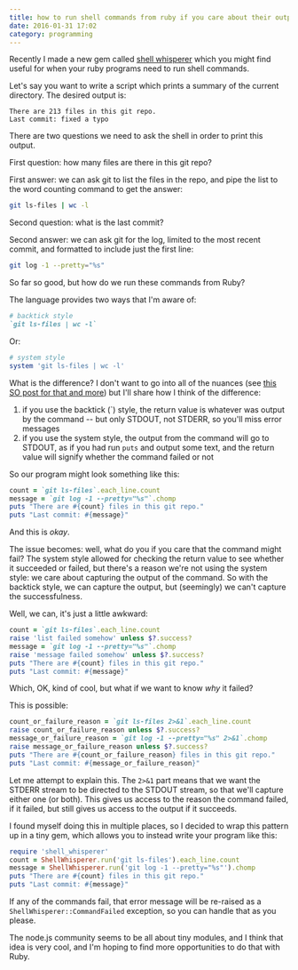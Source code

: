 ```yaml
---
title: how to run shell commands from ruby if you care about their output or if they failed
date: 2016-01-31 17:02
category: programming
---
```


Recently I made a new gem called [shell whisperer][1] which you might find
useful for when your ruby programs need to run shell commands.

[1]: https://rubygems.org/gems/shell_whisperer

Let's say you want to write a script which prints a summary of the current
directory. The desired output is:

```
There are 213 files in this git repo.
Last commit: fixed a typo
```

There are two questions we need to ask the shell in order to print this output.

First question: how many files are there in this git repo?

First answer: we can ask git to list the files in the repo, and pipe the list to
the word counting command to get the answer:

```bash
git ls-files | wc -l
```

Second question: what is the last commit?

Second answer: we can ask git for the log, limited to the most recent commit,
and formatted to include just the first line:

```bash
git log -1 --pretty="%s"
```

So far so good, but how do we run these commands from Ruby?

The language provides two ways that I'm aware of:

```ruby
# backtick style
`git ls-files | wc -l`
```

Or:

```ruby
# system style
system 'git ls-files | wc -l'
```

What is the difference? I don't want to go into all of the nuances (see
[this SO post for that and more][2]) but I'll share how I think of the
difference:

1. if you use the backtick (`) style, the return value is whatever was output by
   the command -- but only STDOUT, not STDERR, so you'll miss error messages
1. if you use the system style, the output from the command will go to STDOUT,
   as if you had run `puts` and output some text, and the return value will
   signify whether the command failed or not

[2]: http://stackoverflow.com/a/18623297

So our program might look something like this:

```ruby
count = `git ls-files`.each_line.count
message = `git log -1 --pretty="%s"`.chomp
puts "There are #{count} files in this git repo."
puts "Last commit: #{message}"
```

And this is *okay*.

The issue becomes: well, what do you if you care that the command might fail?
The system style allowed for checking the return value to see whether it
succeeded or failed, but there's a reason we're not using the system style: we
care about capturing the output of the command. So with the backtick style, we
can capture the output, but (seemingly) we can't capture the successfulness.

Well, we can, it's just a little awkward:

```ruby
count = `git ls-files`.each_line.count
raise 'list failed somehow' unless $?.success?
message = `git log -1 --pretty="%s"`.chomp
raise 'message failed somehow' unless $?.success?
puts "There are #{count} files in this git repo."
puts "Last commit: #{message}"
```

Which, OK, kind of cool, but what if we want to know *why* it failed?

This is possible:

```ruby
count_or_failure_reason = `git ls-files 2>&1`.each_line.count
raise count_or_failure_reason unless $?.success?
message_or_failure_reason = `git log -1 --pretty="%s" 2>&1`.chomp
raise message_or_failure_reason unless $?.success?
puts "There are #{count_or_failure_reason} files in this git repo."
puts "Last commit: #{message_or_failure_reason}"
```

Let me attempt to explain this. The `2>&1` part means that we want the STDERR
stream to be directed to the STDOUT stream, so that we'll capture either one
(or both). This gives us access to the reason the command failed, if it failed,
but still gives us access to the output if it succeeds.

I found myself doing this in multiple places, so I decided to wrap this pattern
up in a tiny gem, which allows you to instead write your program like this:

```ruby
require 'shell_whisperer'
count = ShellWhisperer.run('git ls-files').each_line.count
message = ShellWhisperer.run('git log -1 --pretty="%s"').chomp
puts "There are #{count} files in this git repo."
puts "Last commit: #{message}"
```

If any of the commands fail, that error message will be re-raised as a
`ShellWhisperer::CommandFailed` exception, so you can handle that as you please.

The node.js community seems to be all about tiny modules, and I think that idea
is very cool, and I'm hoping to find more opportunities to do that with Ruby.
